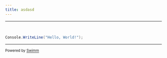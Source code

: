 ```yaml
---
title: asdasd
---
```

<SwmSnippet path="/Program.cs" line="2">

---

&nbsp;

```c#
Console.WriteLine("Hello, World!");
```

---

</SwmSnippet>

<SwmMeta version="3.0.0" repo-id="Z2l0aHViJTNBJTNBc3dpbW0tdGVzdCUzQSUzQWR3YWNoaG9sZGVy" repo-name="swimm-test"><sup>Powered by [Swimm](https://app.swimm.io/)</sup></SwmMeta>
